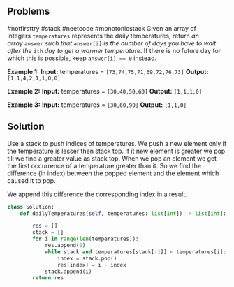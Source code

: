 ## Problems
#notfirsttry #stack #neetcode #monotonicstack
Given an array of integers `temperatures` represents the daily temperatures, return _an array_ `answer` _such that_ `answer[i]` _is the number of days you have to wait after the_ `ith` _day to get a warmer temperature_. If there is no future day for which this is possible, keep `answer[i] == 0` instead.

**Example 1:**
**Input:** temperatures = `[73,74,75,71,69,72,76,73]`
**Output:** `[1,1,4,2,1,1,0,0]`

**Example 2:**
**Input:** temperatures = `[30,40,50,60]`
**Output:** `[1,1,1,0]`

**Example 3:**
**Input:** temperatures = `[30,60,90]`
**Output:** `[1,1,0]`

## Solution
Use a stack to push indices of temperatures. We push a new element only if the temperature is lesser then stack top. If it new element is greater we pop till we find a greater value as stack top. When we pop an element we get the first occurrence of a temperature greater than it. So we find the difference (in index) between the popped element and the element which caused it to pop.

We append this difference the corresponding index in a result.

```python
class Solution:
    def dailyTemperatures(self, temperatures: list[int]) -> list[int]:

        res = []
        stack = []
        for i in range(len(temperatures)):
            res.append(0)
            while stack and temperatures[stack[-1]] < temperatures[i]:
                index = stack.pop()
                res[index] = i - index
            stack.append(i)  
        return res
```





